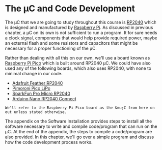 # The &mu;C and Code Development
The &mu;C that we are going to study throughout this course is [RP2040](https://www.raspberrypi.com/products/rp2040/) which is designed and manufactured by [Raspberry Pi](https://www.raspberrypi.com/). As discussed in previous chapter, a &mu;C on its own is not sufficient to run a program. It for sure needs a clock signal, components that would help provide required power, maybe an external flash and some resistors and capacitors that might be necessary for a proper functioning of the &mu;C.

Rather than dealing with all this on our own, we'll use a board known as [Raspberry Pi Pico](https://www.raspberrypi.com/products/raspberry-pi-pico/) which is built around RP2040 &mu;C. We could have also used any of the following boards, which also uses RP2040, with none to minimal change in our code.
- [Adafruit Feather RP2040](https://www.adafruit.com/product/4884)
- [Pimoroni Pico LiPo](https://shop.pimoroni.com/products/pimoroni-pico-lipo?variant=39335427080275)
- [SparkFun Pro Micro RP2040](https://www.sparkfun.com/products/18288)
- [Arduino Nano RP2040 Connect](https://store-usa.arduino.cc/collections/boards/products/arduino-nano-rp2040-connect)
```{note}
We'll refer to the Raspberry Pi Pico board as the &mu;C from here on out unless stated otherwise.
```

The appendix on the Software Installation provides steps to install all the software necessary to write and compile code/program that can run on the &mu;C. At the end of the appendix, the steps to compile a code/program are also provided. In this chapter, we'll go over a simple program and discuss how the code development process works.

```{tableofcontents}
```